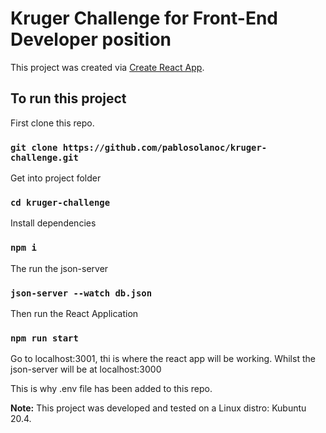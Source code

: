 # Kruger Challenge for Front-End Developer position

This project was created via [Create React App](https://github.com/facebook/create-react-app).

## To run this project

First clone this repo.

### `git clone https://github.com/pablosolanoc/kruger-challenge.git`

Get into project folder

### `cd kruger-challenge`

Install dependencies

### `npm i`

The run the json-server

### `json-server --watch db.json`

Then run the React Application

### `npm run start`

Go to localhost:3001, thi is where the react app will be working. Whilst the json-server will be at localhost:3000

This is why .env file has been added to this repo.

<b>Note:</b> This project was developed and tested on a Linux distro: Kubuntu 20.4. 
